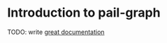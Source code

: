 # Introduction to pail-graph

TODO: write [great documentation](http://jacobian.org/writing/great-documentation/what-to-write/)
